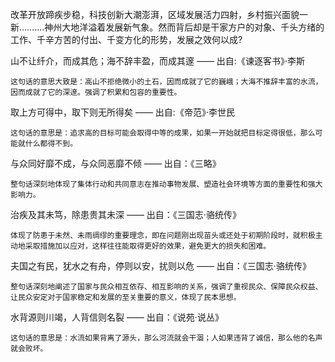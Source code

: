 

改革开放蹄疾步稳，科技创新大潮澎湃，区域发展活力四射，乡村振兴面貌一新..……..神州大地洋溢着发展新气象。然而背后却是干家方户的对象、千头方绪的工作、千辛方苦的付出、千变方化的形势，发展之效何以成?


山不让纤介，而成其危；海不辞丰盈，而成其邃 —— 出自:《谏逐客书》·李斯
	
	这句话的意思大致是：高山不拒绝微小的土石，因而成就了它的巍峨；大海不推辞丰富的水流，因而成就了它的深邃。强调了积累和包容的重要性。


取上方可得中，取下则无所得矣 —— 出自:《帝范》·李世民

	这句话的意思是：追求高的目标可能会取得中等的成果，如果一开始就把目标定得很低，那么可能就什么都得不到。

与众同好靡不成，与众同恶靡不倾 —— 出自：《三略》

	整句话深刻地体现了集体行动和共同意志在推动事物发展、塑造社会环境等方面的重要性和强大影响力。

治疾及其未笃，除患贵其未深 —— 出自：《三国志·骆统传》

	体现了防患于未然、未雨绸缪的重要理念，即在问题刚出现苗头或还处于初期阶段时，就积极主动地采取措施加以应对，这样往往能取得更好的效果，避免更大的损失和困难。

夫国之有民，犹水之有舟，停则以安，扰则以危 —— 出自：《三国志·骆统传》

	整句话深刻地阐述了国家与民众相互依存、相互影响的关系，强调了重视民众、保障民众权益、让民众安定对于国家稳定和发展的至关重要的意义，体现了民本思想。

水背源则川竭，人背信则名裂 —— 出自：《说苑·说丛》

	这句话的意思是：水流如果背离了源头，那么河流就会干涸；人如果违背了诚信，那么他的名声就会败坏。